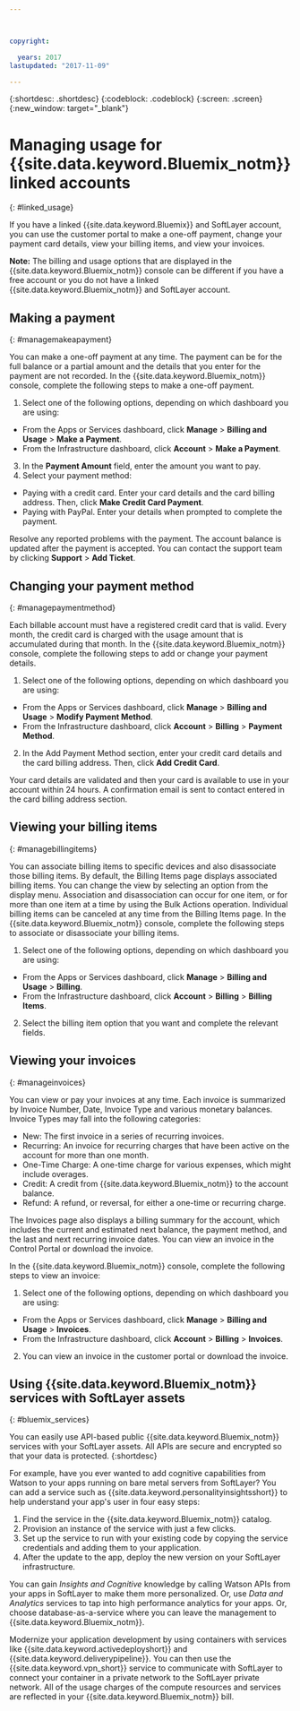 ```yaml
---



copyright:

  years: 2017
lastupdated: "2017-11-09"

---
```


{:shortdesc: .shortdesc}
{:codeblock: .codeblock}
{:screen: .screen}
{:new_window: target="_blank"}

# Managing usage for {{site.data.keyword.Bluemix_notm}} linked accounts
{: #linked_usage}

If you have a linked {{site.data.keyword.Bluemix}} and SoftLayer account, you can use the customer portal to make a one-off payment, change your payment card details, view your billing items, and view your invoices.

**Note:** The billing and usage options that are displayed in the {{site.data.keyword.Bluemix_notm}} console can be different if you have a free account or you do not have a linked {{site.data.keyword.Bluemix_notm}} and SoftLayer account.

## Making a payment
{: #managemakeapayment}

You can make a one-off payment at any time. The payment can be for the full balance or a partial amount and the details that you enter for the payment are not recorded. In the {{site.data.keyword.Bluemix_notm}} console, complete the following steps to make a one-off payment.

1. Select one of the following options, depending on which dashboard you are using:   
 * From the Apps or Services dashboard, click **Manage** > **Billing and Usage** > **Make a Payment**.  
 * From the Infrastructure dashboard, click **Account** > **Make a Payment**.
3. In the **Payment Amount** field, enter the amount you want to pay.
4. Select your payment method:
 * Paying with a credit card. Enter your card details and the card billing address. Then, click **Make Credit Card Payment**.
 * Paying with PayPal. Enter your details when prompted to complete the payment.

Resolve any reported problems with the payment. The account balance is updated after the payment is accepted. You can contact the support team by clicking **Support** > **Add Ticket**.

## Changing your payment method
{: #managepaymentmethod}

Each billable account must have a registered credit card that is valid. Every month, the credit card is charged with the usage amount that is accumulated during that month. In the {{site.data.keyword.Bluemix_notm}} console, complete the following steps to add or change  your payment details.

1. Select one of the following options, depending on which dashboard you are using:  
 * From the Apps or Services dashboard, click **Manage** > **Billing and Usage** > **Modify Payment Method**.  
 * From the Infrastructure dashboard, click **Account** > **Billing** > **Payment Method**.
2. In the Add Payment Method section, enter your credit card details and the card billing address. Then, click **Add Credit Card**.

Your card details are validated and then your card is available to use in your account within 24 hours. A confirmation email is sent to contact entered in the card billing address section.

## Viewing your billing items
{: #managebillingitems}

You can associate billing items to specific devices and also disassociate those billing items. By default, the Billing Items page displays associated billing items. You can change the view by selecting an option from the display menu. Association and disassociation can occur for one item, or for more than one item at a time by using the Bulk Actions operation. Individual billing items can be canceled at any time from the Billing Items page. In the {{site.data.keyword.Bluemix_notm}} console, complete the following steps to associate or disassociate your billing items.

1. Select one of the following options, depending on which dashboard you are using:   
 * From the Apps or Services dashboard, click **Manage** > **Billing and Usage** > **Billing**.  
 * From the Infrastructure dashboard, click **Account** > **Billing** > **Billing Items**.
2. Select the billing item option that you want and complete the relevant fields.

## Viewing your invoices
{: #manageinvoices}

You can view or pay your invoices at any time. Each invoice is summarized by Invoice Number, Date, Invoice Type and various
monetary balances. Invoice Types may fall into the following categories:

 *  New: The first invoice in a series of recurring invoices.
 *  Recurring: An invoice for recurring charges that have been active on the account for more than one month.
 *  One-Time Charge: A one-time charge for various expenses, which might include overages.
 *  Credit: A credit from {{site.data.keyword.Bluemix_notm}} to the account balance.
 *  Refund: A refund, or reversal, for either a one-time or recurring charge.

The Invoices page also displays a billing summary for the account, which includes the current and estimated next balance,
the payment method, and the last and next recurring invoice dates. You can view an invoice in the Control Portal or download the invoice.

In the {{site.data.keyword.Bluemix_notm}} console, complete the following steps to view an invoice:

1. Select one of the following options, depending on which dashboard you are using:  
 * From the Apps or Services dashboard, click **Manage** > **Billing and Usage** > **Invoices**.  
 * From the Infrastructure dashboard, click **Account** > **Billing** > **Invoices**.
2. You can view an invoice in the customer portal or download the invoice.

## Using {{site.data.keyword.Bluemix_notm}} services with SoftLayer assets
{: #bluemix_services}

You can easily use API-based public {{site.data.keyword.Bluemix_notm}} services with your SoftLayer assets. All APIs are secure and encrypted so that your data is protected.
{:shortdesc}

For example, have you ever wanted to add cognitive capabilities from Watson to your apps running on bare metal servers from SoftLayer? You can add a service such as {{site.data.keyword.personalityinsightsshort}} to help understand your app's user in four easy steps:

1. Find the service in the {{site.data.keyword.Bluemix_notm}} catalog.
2. Provision an instance of the service with just a few clicks.
3. Set up the service to run with your existing code by copying the service credentials and adding them to your application.
4. After the update to the app, deploy the new version on your SoftLayer infrastructure.

You can gain *Insights and Cognitive* knowledge by calling Watson APIs from your apps in SoftLayer to make them more personalized. Or, use *Data and Analytics* services to tap into high performance analytics for your apps. Or, choose database-as-a-service where you can leave the management to {{site.data.keyword.Bluemix_notm}}.

Modernize your application development by using containers with services like {{site.data.keyword.activedeployshort}} and {{site.data.keyword.deliverypipeline}}. You can then use the {{site.data.keyword.vpn_short}} service to communicate with SoftLayer to connect your container in a private network to the SoftLayer private network. All of the usage charges of the compute resources and services are reflected in your {{site.data.keyword.Bluemix_notm}} bill.
